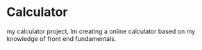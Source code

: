 # Calculator
my calculator project, Im creating a online calculator based on my knowledge of front end fundamentals.
